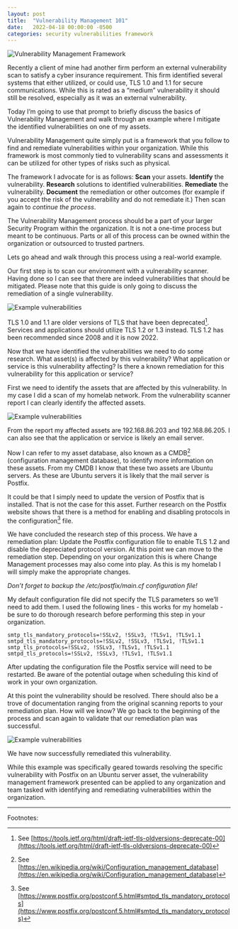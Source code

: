 ```yaml
---
layout: post
title:  "Vulnerability Management 101"
date:   2022-04-18 00:00:00 -0500
categories:	security vulnerabilities framework
---
```

![Vulnerability Management Framework](../../../files/vulnerability-management-framework.png)

Recently a client of mine had another firm perform an external vulnerability scan to satisfy a cyber insurance requirement. This firm identified several systems that either utilized, or could use, TLS 1.0 and 1.1 for secure communications. While this is rated as a “medium” vulnerability it should still be resolved, especially as it was an external vulnerability. 

Today I’m going to use that prompt to briefly discuss the basics of Vulnerability Management and walk through an example where I mitigate the identified vulnerabilities on one of my assets. 

Vulnerability Management quite simply put is a framework that you follow to find and remediate vulnerabilities within your organization. While this framework is most commonly tied to vulnerability scans and assessments it can be utilized for other types of risks such as physical. 

The framework I advocate for is as follows: **Scan** your assets. **Identify** the vulnerability. **Research** solutions to identified vulnerabilities. **Remediate** the vulnerability. **Document** the remediation or other outcomes (for example if you accept the risk of the vulnerability and do not remediate it.) Then scan again to *continue the process*. 

The Vulnerability Management process should be a part of your larger Security Program within the organization. It is not a one-time process but meant to be continuous. Parts or all of this process can be owned within the organization or outsourced to trusted partners. 

Lets go ahead and walk through this process using a real-world example.

Our first step is to scan our environment with a vulnerability scanner. Having done so I can see that there are indeed vulnerabilities that should be mitigated. Please note that this guide is only going to discuss the remediation of a single vulnerability.

![Example vulnerabilities](../../../files/vulnerability-management-example-01.png)

TLS 1.0 and 1.1 are older versions of TLS that have been deprecated[^1]. Services and applications should utilize TLS 1.2 or 1.3 instead. TLS 1.2 has been recommended since 2008 and it is now 2022.

Now that we have identified the vulnerabilities we need to do some research. What asset(s) is affected by this vulnerability? What application or service is this vulnerability affecting? Is there a known remediation for this vulnerability for this application or service? 

First we need to identify the assets that are affected by this vulnerability. In my case I did a scan of my homelab network. From the vulnerability scanner report I can clearly identify the affected assets. 

![Example vulnerabilities](../../../files/vulnerability-management-example-02.png)

From the report my affected assets are 192.168.86.203 and 192.168.86.205. I can also see that the application or service is likely an email server.

Now I can refer to my asset database, also known as a CMDB[^2] (configuration management database), to identify more information on these assets. From my CMDB I know that these two assets are Ubuntu servers. As these are Ubuntu servers it is likely that the mail server is Postfix. 


It could be that I simply need to update the version of Postfix that is installed. That is not the case for this asset. Further research on the Postfix website shows that there is a method for enabling and disabling protocols in the configuration[^3] file.

We have concluded the research step of this process. We have a remediation plan: Update the Postfix configuration file to enable TLS 1.2 and disable the depreciated protocol version. At this point we can move to the remediation step. Depending on your organization this is where Change Management processes may also come into play. As this is my homelab I will simply make the appropriate changes.

*Don’t forget to backup the /etc/postfix/main.cf configuration file!*

My default configuration file did not specify the TLS parameters so we’ll need to add them. I used the following lines - this works for my homelab - be sure to do thorough research before performing this step in your organization. 

`smtp_tls_mandatory_protocols=!SSLv2, !SSLv3, !TLSv1, !TLSv1.1`  
`smtpd_tls_mandatory_protocols=!SSLv2, !SSLv3, !TLSv1, !TLSv1.1`  
`smtp_tls_protocols=!SSLv2, !SSLv3, !TLSv1, !TLSv1.1`  
`smtpd_tls_protocols=!SSLv2, !SSLv3, !TLSv1, !TLSv1.1`  


After updating the configuration file the Postfix service will need to be restarted. Be aware of the potential outage when scheduling this kind of work in your own organization. 

At this point the vulnerability should be resolved. There should also be a trove of documentation ranging from the original scanning reports to your remediation plan. How will we know? We go back to the beginning of the process and scan again to validate that our remediation plan was successful.

![Example vulnerabilities](../../../files/vulnerability-management-example-03.png)

We have now successfully remediated this vulnerability. 

While this example was specifically geared towards resolving the specific vulnerability with Postfix on an Ubuntu server asset, the vulnerability management framework presented can be applied to any organization and team tasked with identifying and remediating vulnerabilities within the organization. 

---

Footnotes: 

[^1]: See [https://tools.ietf.org/html/draft-ietf-tls-oldversions-deprecate-00](https://tools.ietf.org/html/draft-ietf-tls-oldversions-deprecate-00)
[^2]: See [https://en.wikipedia.org/wiki/Configuration_management_database](https://en.wikipedia.org/wiki/Configuration_management_database)
[^3]: See [https://www.postfix.org/postconf.5.html#smtpd_tls_mandatory_protocols](https://www.postfix.org/postconf.5.html#smtpd_tls_mandatory_protocols)